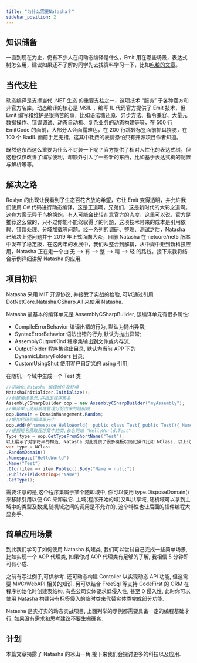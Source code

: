 ```yaml
---
title: "为什么需要Natasha？"
sidebar_position: 2
---
```


## 知识储备

一直到现在为止，仍有不少人在问动态编译是什么，Emit 用在哪些场景，表达式树怎么用，建议如果还不了解的同学先去找资料学习一下，比如[吃粮的文章](https://www.cnblogs.com/whuanle/category/1548012.html)。

## 当代支柱

动态编译是支撑当代 .NET 生态 的重要支柱之一，这项技术 “服务” 于各种官方和非官方名库。动态编译的核心是 MSIL ，编写 IL 代码官方提供了 Emit 技术，但 Emit 编写和维护是很痛苦的事，比如语法糖还原、异步方法、指令兼容、大量元数据操作、错误调试、动态自动机、复杂业务的动态构建等等，在 500 行 EmitCode 的面前，大部分人会面露难色，在 200 行跳转标签面前抓耳挠腮，在 100 个 BadIL 面前手足无措，这其中耗费的表情恐怕只有开源项目作者知道。

既然这东西这么重要为什么不封装一下呢？官方提供了相对人性化的表达式树，但这也仅仅改善了编写便利，却额外引入了一些新的东西，比如基于表达式树的配置与解析等等。

## 解决之路

Roslyn 的出现让我看到了生态百花齐放的希望，它让 Emit 变得透明，并允许我们使用 C# 代码进行动态编译。这是王道啊，兄弟们，这是新时代的大彩之道啊。这套方案无异于鸟枪换炮，有人可能会比较在意官方的态度，这里可以说，官方是推荐这么做的，只不过你能不能驾驭得了的问题，这项技术带来的成本是引用依赖、错误处理、分域加载等问题。经一系列的调研、整理、测试之后，Natasha 已解决上述问题并于 2019 年正式面向大众，目前 Natasha 在 netcore/net5 版本中发布了稳定版，在这两年的发展中，我们从整合到解耦，从中规中矩到新科技应用，Natasha 正在走一个由 无 ——> 有 ——> 整 ——> 精 ——> 轻 的路线。接下来我将结合示例详细讲解 Natasha 的应用.

## 项目初识

Natasha 采用 MIT 开源协议, 并接受了实战的检验, 可以通过引用 DotNetCore.Natasha.CSharp.All 来使用 Natasha.

Natasha 最基本的编译单元是 AssemblyCSharpBuilder, 该编译单元有很多属性:

- CompileErrorBehavior 编译出错的行为, 默认为抛出异常;
- SyntaxErrorBehavior 语法出错的行为,默认为抛出异常;
- AssemblyOutputKind 程序集输出到文件或内存流;
- OutputFolder 程序集输出目录, 默认为当前 APP 下的 DynamicLibraryFolders 目录;
- CustomUsingShut 使用客户自定义的 using 引用;

在随机一个域中生成一个 Test 类

```cs
//初始化 Natasha 编译组件及环境
NatashaInitializer.Initialize();
//创建编译单元,并指定程序集名
AssemblyCSharpBuilder oop = new AssemblyCSharpBuilder("myAssembly");
//编译单元使用从域管理分配出来的随机域
oop.Domain = DomainManagement.Random;
//增加代码到编译单元中
oop.Add(@"namespace HelloWorld{  public class Test{ public Test(){ Name = null; } public string Name; }  }");
//根据短名获取程序集中的类,长名则如 "HelloWorld.Test"
Type type = oop.GetTypeFromShortName("Test");
以上展示了对字符串的构造, Natasha 对此提供了很多模板以简化操作比如 NClass, 以上代码可以转换为:
var type = NClass
.RandomDomain()
.Namespace("HelloWorld")
.Name("Test")
.Ctor(item => item.Public().Body("Name = null;"))
.PublicField<string>("Name")
.GetType();
```

需要注意的是,这个程序集属于某个随即域中, 你可以使用 type.DisposeDomain() 来移除引用以便 GC 来卸载它. 主域(程序开始的域)又叫共享域, 随机域可以拿到主域中的类型及数据,随机域之间的调用是不允许的, 这个特性也让后面的插件编程大显身手.

## 简单应用场景

到此我们学习了如何使用 Natasha 构建类, 我们可以尝试自己完成一些简单场景, 比如实现一个 AOP 代理类, 如果你对 AOP 代理类有足够的了解, 我相信 5 分钟即可有小成.

之前有写过例子,可供参考. 还可动态构建 Contoller 以实现动态 API 功能, 但这需要 MVC/WebAPI 相关的知识. 另可以结合 FreeSql 等支持 CodeFirst 的 ORM 在程序初始化时创建表结构, 有些公司实体要求低侵入性, 甚至 0 侵入性, 此时你可以使用 Natasha 构建带有标签侵入的临时类来代替实体类完成部分功能.

Natasha 是实打实的动态实战项目, 上面列举的示例都需要具备一定的编程基础才行, 如果没有需求和思考建议不要生搬硬套.

## 计划

本篇文章揭露了 Natasha 的冰山一角,接下来我们会探讨更多的科技以及应用.
